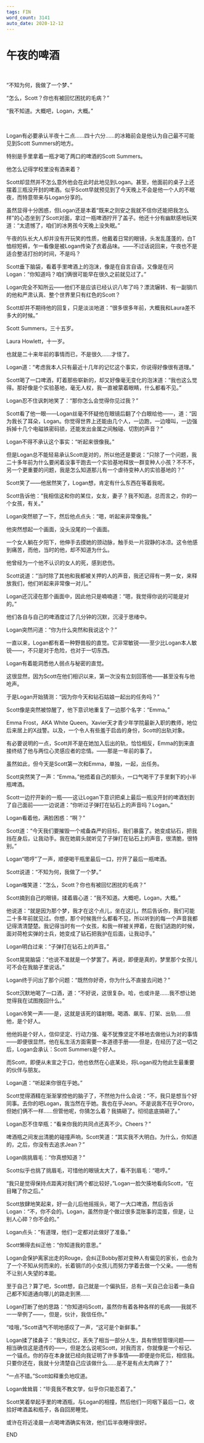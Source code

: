 ```yaml
---
tags: FIN
word_count: 3141
auto_date: 2020-12-12
---
```


# 午夜的啤酒

<br>

“不知为何，我做了一个梦、”

“怎么，Scott？你也有被回忆困扰的毛病？”

“我不知道。大概吧，Logan，大概。”

<br>

Logan有必要承认半夜十二点……四十六分……的冰箱前会是他认为自己最不可能见到Scott Summers的地方。

特别是手里拿着一瓶才喝了两口的啤酒的Scott Summers。

他怎么记得学校里没有酒来着？

Scott却显然并不怎么意外他会在此时此地见到Logan。甚至，他面前的桌子上还摆着三瓶没开封的啤酒。似乎Scott早就预见到了今天晚上不会是他一个人的不眠夜，而特意带来与Logan分享的。

虽然显得十分困惑，但Logan还是本着“既来之则安之我就不信你还能把我怎么样”的心态坐到了Scott对面，拿过一瓶啤酒拧开了盖子。他还十分有幽默感地玩笑道：“太遗憾了，咱们的冰男孩今天晚上没失眠。”

午夜的队长大人却并没有开玩笑的性质，他戴着日常的眼镜，头发乱蓬蓬的，白T恤棕短裤，乍一看像是被Logan传染了衣着品味。——不过话说回来，午夜也不是适合整洁打扮的时间，不是吗？

Scott垂下脑袋，看着手里啤酒上的泡沫，像是在自言自语，又像是在问Logan：“你知道吗？咱们俩很可能早在很久之前就见过了。”

Logan完全不知所云——他们不是应该已经认识八年了吗？漂流辗转、有一副钢爪的他和严肃认真、整个世界里只有红色的Scott？

Scott却并不期待他的回复，只是淡淡地道：“很多很多年前，大概我和Laura差不多大的时候。”

Scott Summers，三十五岁。

Laura Howlett，十一岁。

也就是二十来年前的事情而已，不是很久……才怪了。

Logan道：“考虑我本人只有最近十几年的记忆这个事实，你说得好像很有道理。”

Scott喝了一口啤酒，盯着那些崭新的，却又好像毫无变化的泡沫道：“我也这么觉得。那好像是个实验基地，毫无人权，我一直被蒙着眼睛，什么都看不见。”

Logan忍不住讽刺地笑了：“那你怎么会觉得你见过我？”

Scott看了他一眼——Logan丝毫不怀疑他在眼镜后翻了个白眼给他——，道：“因为我长了耳朵，Logan。你觉得世界上还能由几个人，一边跑，一边嚎叫，一边强拆掉十几个电磁铁密码锁，还能发出金属之间触碰、切割的声音？”

Logan不得不承认这个事实：“听起来很像我。”

但是Logan总不能轻易承认Scott是对的，所以他还是要说：“只除了一个问题，我二十多年前为什么要闲着没事干跑去一个实验基地释放一群变种人小孩？不不不，另一个更重要的问题，我是怎么知道那儿有一个虐待变种人的实验基地的？”

Scott笑了——他居然笑了，Logan想，肯定有什么东西在等着我呢。

Scott告诉他：“我相信这和你的某位，女友，妻子？我不知道。总而言之，你的一个女孩，有关。”

Logan突然顿了一下，然后他点点头：“嗯，听起来非常像我。”

他突然想起一个画面，没头没尾的一个画面。

一个女人躺在夕阳下，他伸手去摸她的颈动脉，触手处一片寂静的冰凉。这令他感到痛苦，而他，当时的他，却不知道为什么。

他曾经为一个他不认识的女人的死，感到悲伤。

Scott说道：“当时除了其他和我都被关押的人的声音，我还记得有一男一女，来释放我们，他们听起来非常像一对儿。”

Logan还沉浸在那个画面中，因此他只是喃喃道：“嗯，我觉得你说的可能是对的。”

他们各自与自己的啤酒度过了几分钟的沉默，沉浸于思绪中。

Logan突然问道：“你为什么突然和我说这个？”

一直以来，Logan都有着一种野兽般的直觉。它非常敏锐——至少比Logan本人敏锐——，不只是对于危险，也对于一切东西。

Logan有着能洞悉他人弱点与秘密的直觉。

这很显然，因为Scott在他们相识以来，第一次没有立刻回答他——甚至没有与他呛声。

于是Logan开始猜测：“因为你今天和钻石姑娘一起出的任务吗？”

Scott像是突然被惊醒了，他下意识地重复了一边那个名字：“Emma。”

Emma Frost，AKA White Queen。Xavier天才青少年学院最新入职的教师，地位后来居上的X战警。以及，一个令人有些羞于启齿的身份，Scott的出轨对象。

有必要说明的一点，Scott并不是在她加入后出的轨，恰恰相反，Emma的到来直接终结了他与两位心灵感应者的恋情。——那是一年前的事了。

虽然如此，但今天是Scott第一次和Emma，单独，一起，出任务。

Scott突然笑了一声：“Emma。”他捂着自己的额头，一口气喝干了手里剩下的小半瓶啤酒。

Scott一边拧开新的一瓶——这让Logan下意识把桌上最后一瓶没开封的啤酒划到了自己面前——一边说道：“你听过子弹打在钻石上的声音吗？Logan。”

Logan看着他，满脸困惑：“啊？”

Scott道：“今天我们要摧毁一个戒备森严的目标，我们暴露了。她变成钻石，把我挡在身后，让我动手。我在她肩头就听见了子弹打在钻石上的声音，很清脆，很特别。”

Logan“嗯哼”了一声，顺便喝干瓶里最后一口，拧开了最后一瓶啤酒。

Scott说道：“不知为何，我做了一个梦。”

Logan嗤笑道：“怎么，Scott？你也有被回忆困扰的毛病？”

Scott摘到自己的眼镜，揉着眉心道：“我不知道。大概吧，Logan，大概。”

他说道：“就是因为那个梦，我才在这个点儿，坐在这儿，然后告诉你，我们可能二十多年前就见过。你想，那个时候我什么都看不见，所以听到的每一个声音我都记得清清楚楚。我记得当时有一个女孩，和我一样被关押着，在我们逃跑的时候，面对荷枪实弹的士兵，她变成了钻石把我护在后面，让我动手。”

Logan明白过来：“子弹打在钻石上的声音。”

Scott晃晃脑袋：“也说不准就是一个梦罢了。再说，即便是真的，梦里那个女孩儿可不会在我脑子里说话。”

Logan终于问出了那个问题：“既然你好奇，你为什么不直接去问她？”

Scott沉默地喝了一口酒，道：“不好说，这很复杂。哈，也或许是……我不想让她觉得我在试图挽回什么。”

Logan冷笑一声——是，这就是该死的镭射眼。喝酒、飙车、打架、出轨……但他，是个好人。

他他妈是个好人，信仰坚定、行动力强、毫不犹豫坚定不移地去做他认为对的事情——即便很显然，他在私生活方面需要一本道德手册——但是，在经历了这一切之后，Logan会承认：Scott Summers是个好人。

而Scott，即便从未宣之于口，他也依然在心底某处，将Logan视为他此生最重要的伙伴与朋友。

Logan道：“听起来你很在乎她。”

Scott觉得酒精在渐渐掌控他的脑子了，不然他为什么会说：“不，我只是想当个好同事。去你的吧Logan，我当然在乎她。我也在乎Jean。不是说我不在乎Ororo，但她们俩不一样……但管他呢，你猜怎么着？我搞砸了。彻彻底底搞砸了。”

Logan忍不住举瓶：“看来你我的共同点还真不少。Cheers？”

啤酒瓶之间发出清脆的碰撞声响，Scott笑道：“其实我不大明白。为什么，你知道的，之后，你没有去追求Jean？”

Logan挑挑眉毛：“你真想知道？”

Scott似乎也挑了挑眉毛，可惜他的眼镜太大了，看不到眉毛：“嗯哼。”

“我只是觉得保持点距离对我们两个都比较好，”Logan一脸欠揍地看向Scott，“在目睹了你之后。”

Scott放肆地笑起来，好一会儿后他摇摇头，喝了一大口啤酒，然后告诉Logan：“不，你不会的。Logan，虽然你是个做过很多混账事的混蛋，但是，让别人心碎？你不会的。”

Logan点头：“有道理，他们一定都对此做好了准备。”

Scott懒得去纠正他：“你知道我的意思。”

Logan会保护离家出走的Rouge，会纠正Bobby那对变种人有偏见的家长，也会为了一个不知从何而来的，长着钢爪的小女孩儿而努力学着去做一个父亲。——他有不让别人失望的本能。

至于自己？算了吧，Scott想，自己就是一个偏执狂，总有一天自己会沿着一条自己都不知道通向哪儿的路走到黑……

Logan打断了他的思路：“你知道吗Scott，虽然你有着各种各样的毛病——我就不一一举例了——，但是，伙计，我信任你。”

“哇哦，”Scott语气不明地感叹了一声，“这可是个新鲜事。”

Logan揉了揉鼻子：“我失过亿，丢失了相当一部分人生，具有愤怒管理问题——相当确信这是遗传的——，但是怎么说呢Scott，对我而言，你就像是一个标记、一个锚点。你的存在本身就已经向我证明了许多事情——即便是你死后，相信我。只要你还在，我就十分清楚自己应该做什么……是不是有点太肉麻了？”

“一点不错。”Scott如释重负地叹道。

Logan耸耸肩：“毕竟我不教文学，似乎你只能忍着了。”

Scott笑着举起手里的啤酒瓶，与Logan的相撞，然后他们一同咽下最后一口，收拾好啤酒盖和瓶子，各自回房睡觉。

或许在将近凌晨一点喝啤酒确实有效，他们后半夜睡得很好。

END
